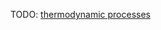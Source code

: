 TODO: [thermodynamic processes](https://en.wikipedia.org/wiki/Thermodynamic_process "Thermodynamic process")
